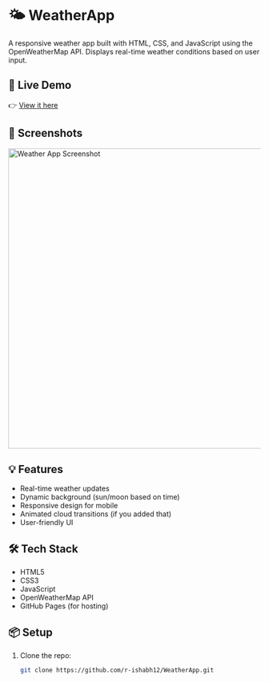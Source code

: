 # 🌤️ WeatherApp

A responsive weather app built with HTML, CSS, and JavaScript using the OpenWeatherMap API. Displays real-time weather conditions based on user input.

## 🔗 Live Demo
👉 [View it here](https://r-ishabh12.github.io/WeatherApp/)

## 📸 Screenshots
<img src="screenshot.png" alt="Weather App Screenshot" width="600"/>

## 💡 Features
- Real-time weather updates
- Dynamic background (sun/moon based on time)
- Responsive design for mobile
- Animated cloud transitions (if you added that)
- User-friendly UI

## 🛠️ Tech Stack
- HTML5
- CSS3
- JavaScript
- OpenWeatherMap API
- GitHub Pages (for hosting)

## 📦 Setup
1. Clone the repo:
   ```bash
   git clone https://github.com/r-ishabh12/WeatherApp.git
